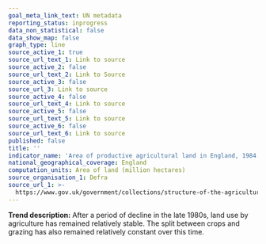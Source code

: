 ```yaml
---
goal_meta_link_text: UN metadata
reporting_status: inprogress
data_non_statistical: false
data_show_map: false
graph_type: line
source_active_1: true
source_url_text_1: Link to source
source_active_2: false
source_url_text_2: Link to Source
source_active_3: false
source_url_3: Link to source
source_active_4: false
source_url_text_4: Link to source
source_active_5: false
source_url_text_5: Link to source
source_active_6: false
source_url_text_6: Link to source
published: false
title: ''
indicator_name: 'Area of productive agricultural land in England, 1984 to 2019'
national_geographical_coverage: England
computation_units: Area of land (million hectares)
source_organisation_1: Defra
source_url_1: >-
  https://www.gov.uk/government/collections/structure-of-the-agricultural-industry
---
```

**Trend description:** After a period of decline in the late 1980s, land use by agriculture has remained relatively stable. The split between crops and grazing has also remained relatively constant over this time.